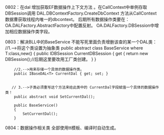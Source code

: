 0802：在dal  增加获取EF数据操作上下文方法  。在CallContext中单例存取
	  DBSession调用  DAL.DBContextFactory.CreateDbContext 方法从CallContext数据曹获取线程内唯一的dbcontext。
	  后期所有数据操作类要在：OA.DALFactory.AbstractFactory中配置反射。
							  OA.DALFactory.DBSession中增加相应数据操作类字段。
				


0803：解决BLL中的BaseService<T> 不能写死里面负责增删该查的某一个DAL类：
		//1.-->将这个类设置为抽象类
	public abstract class BaseService<T> where T:class,new()
    {
        public IDBSession CurrentDBSession
        {
            get
            {
                return new DBSession();//后期这里要改用工厂类创建。
            }
        }

        //2.-->用来存储一个具体的数据操作类。
        public IBaseDAL<T> CurrentDal { get; set; }


       // 3.-->子类必须重写这个方法来给此类中的 CurrentDal字段赋值一个具体的数据操作类！
        public abstract void SetCurrentDal();

        public BaseService()
        {
            SetCurrentDal();
        }
		
		
0804：数据操作相关类 全部使用tt模板、编译时自动生成。